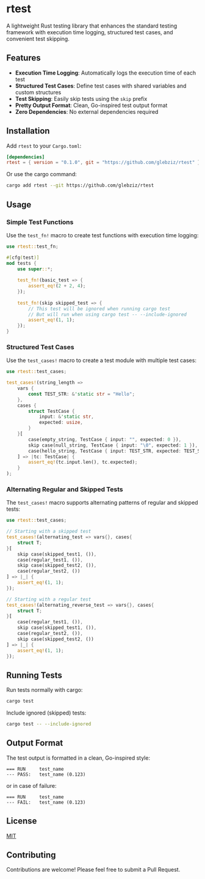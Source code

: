 # rtest

A lightweight Rust testing library that enhances the standard testing framework with execution time logging, structured test cases, and convenient test skipping.

## Features

- **Execution Time Logging**: Automatically logs the execution time of each test
- **Structured Test Cases**: Define test cases with shared variables and custom structures
- **Test Skipping**: Easily skip tests using the `skip` prefix
- **Pretty Output Format**: Clean, Go-inspired test output format
- **Zero Dependencies**: No external dependencies required

## Installation

Add `rtest` to your `Cargo.toml`:

```toml
[dependencies]
rtest = { version = "0.1.0", git = "https://github.com/glebziz/rtest" }
```

Or use the cargo command:

```bash
cargo add rtest --git https://github.com/glebziz/rtest
```

## Usage

### Simple Test Functions

Use the `test_fn!` macro to create test functions with execution time logging:

```rust
use rtest::test_fn;

#[cfg(test)]
mod tests {
    use super::*;
    
    test_fn!(basic_test => {
        assert_eq!(2 + 2, 4);
    });
    
    test_fn!(skip skipped_test => {
        // This test will be ignored when running cargo test
        // But will run when using cargo test -- --include-ignored
        assert_eq!(1, 1);
    });
}
```

### Structured Test Cases

Use the `test_cases!` macro to create a test module with multiple test cases:

```rust
use rtest::test_cases;

test_cases!(string_length =>
    vars {
        const TEST_STR: &'static str = "Hello";
    }, 
    cases {
        struct TestCase {
            input: &'static str,
            expected: usize,
        }
    }[
        case(empty_string, TestCase { input: "", expected: 0 }),
        skip case(null_string, TestCase { input: "\0", expected: 1 }),
        case(hello_string, TestCase { input: TEST_STR, expected: TEST_STR.len() }),
    ] => |tc: TestCase| {
        assert_eq!(tc.input.len(), tc.expected);
    }
);
```

### Alternating Regular and Skipped Tests

The `test_cases!` macro supports alternating patterns of regular and skipped tests:

```rust
use rtest::test_cases;

// Starting with a skipped test
test_cases!(alternating_test => vars{}, cases{
    struct T;
}[
    skip case(skipped_test1, ()),
    case(regular_test1, ()),
    skip case(skipped_test2, ()),
    case(regular_test2, ())
] => |_| {
    assert_eq!(1, 1);
});

// Starting with a regular test
test_cases!(alternating_reverse_test => vars{}, cases{
    struct T;
}[
    case(regular_test1, ()),
    skip case(skipped_test1, ()),
    case(regular_test2, ()),
    skip case(skipped_test2, ())
] => |_| {
    assert_eq!(1, 1);
});
```

## Running Tests

Run tests normally with cargo:

```bash
cargo test
```

Include ignored (skipped) tests:

```bash
cargo test -- --include-ignored
```

## Output Format

The test output is formatted in a clean, Go-inspired style:

```
=== RUN  	test_name
--- PASS:	test_name (0.123)
```

or in case of failure:

```
=== RUN  	test_name
--- FAIL:	test_name (0.123)
```

## License

[MIT](https://choosealicense.com/licenses/mit/)

## Contributing

Contributions are welcome! Please feel free to submit a Pull Request.